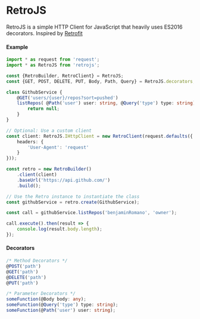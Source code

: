 # RetroJS

RetroJS is a simple HTTP Client for JavaScript  that heavily uses ES2016 decorators. Inspired by [Retrofit](http://square.github.io/retrofit/)

#### Example
``` ts
import * as request from 'request';
import * as RetroJS from 'retrojs';

const {RetroBuilder, RetroClient} = RetroJS;
const {GET, POST, DELETE, PUT, Body, Path, Query} = RetroJS.decorators;

class GithubService {
    @GET('users/{user}/repos?sort=pushed')
    listRepos( @Path('user') user: string, @Query('type') type: string): RetroJS.ICall<any[]> {
        return null;
    }
}

// Optional: Use a custom client
const client: RetroJS.IHttpClient = new RetroClient(request.defaults({
    headers: {
        'User-Agent': 'request'
    }
}));

const retro = new RetroBuilder()
    .client(client)
    .baseUrl('https://api.github.com/')
    .build();

// Use the Retro instance to instantiate the class
const githubService = retro.create(GithubService);

const call = githubService.listRepos('benjaminRomano', 'owner');

call.execute().then(result => {
    console.log(result.body.length);
});
```


#### Decorators

``` ts
/* Method Decorators */
@POST('path')
@GET('path')
@DELETE('path')
@PUT('path')

/* Parameter Decorators */
someFunction(@Body body: any);
someFunction(@Query('type') type: string);
someFunction(@Path('user') user: string);

```